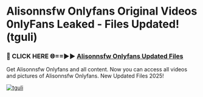 # Alisonnsfw Onlyfans Original Videos 0nlyFans Leaked - Files Updated! (tguli)

<h3>🔴 CLICK HERE 🌐==►► <a href="https://tinyurl.com/2jnfzry5" rel="nofollow">Alisonnsfw Onlyfans Updated Files</a></h3>

Get Alisonnsfw Onlyfans and all content. Now you can access all videos and pictures of Alisonnsfw Onlyfans. New Updated Files 2025!

[![tguli](https://i.imgur.com/GyGTBgg.gif)](https://tinyurl.com/2jnfzry5)
